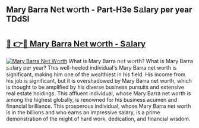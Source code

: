 ## Mary Barra N𝚎t w𝚘rth - Part-H3e S𝚊lary per year TDdSl

# <h2><a href="http://gc23zp.nevu.top/?p=Mary+Barra">🔗 👉🔴 Mary Barra N𝚎t w𝚘rth - S𝚊lary</a></h2>

[![Mary Barra N𝚎t W𝚘rth](https://i.imgur.com/Oavwk0R.jpeg)](http://gc23zp.nevu.top/?p=Mary+Barra)
What is Mary Barra n𝚎t w𝚘rth? What is Mary Barra s𝚊lary per year?
This well-heeled individual's Mary Barra net worth is significant, making him one of the wealthiest in his field. His income from his job is significant, but it is overshadowed by Mary Barra net worth, which is thought to be amplified by his diverse business pursuits and extensive real estate holdings. This affluent individual, whose Mary Barra net worth is among the highest globally, is renowned for his business acumen and financial brilliance. This prosperous individual, whose Mary Barra net worth is in the billions and who earns an impressive salary, is a prime demonstration of the might of hard work, dedication, and financial wisdom.
